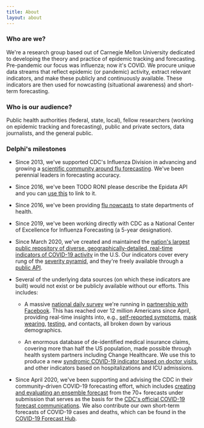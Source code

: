 ```yaml
---
title: About
layout: about
---
```


### Who are we?

We're a research group based out of Carnegie Mellon University dedicated to developing the theory and practice of epidemic tracking and forecasting. Pre-pandemic our focus was influenza; now it's COVID. We procure unique data streams that reflect epidemic (or pandemic) activity, extract relevant indicators, and make these publicly and continuously available. These indicators are then used for nowcasting (situational awareness) and short-term forecasting.

### Who is our audience?

Public health authorities (federal, state, local), fellow researchers (working on epidemic tracking and forecasting), public and private sectors, data journalists, and the general public.

### Delphi's milestones

- Since 2013, we've supported CDC's Influenza Division in advancing and growing a [scientific community around flu forecasting](https://www.cdc.gov/flu/weekly/flusight/index.html). We've been perennial leaders in forecasting accuracy.

- Since 2016, we've been TODO RONI please describe the Epidata API and you can [use this](https://cmu-delphi.github.io/delphi-epidata/) to link to it. 

- Since 2016, we've been providing [flu nowcasts](https://delphi.cmu.edu/nowcast/) to state departments of health.

- Since 2019, we've been working directly with CDC as a National Center of Excellence for Influenza Forecasting (a 5-year designation).

- Since March 2020, we've created and maintained the [nation's largest public repository of diverse, geographically-detailed, real-time indicators of COVID-19 activity](https://covidcast.cmu.edu) in the U.S. Our indicators cover every rung of the [severity pyramid](https://docs.google.com/presentation/d/1jvIycxDRMEIozKIowv2UyvSqZyF5y6jR8EAXUEK22D4/edit?usp=sharing), and they're freely available through a [public API](https://cmu-delphi.github.io/delphi-epidata/api/covidcast.html).

- Several of the underlying data sources (on which these indicators are built) would not exist or be publicly available without our efforts. This includes: 

    * A massive [national daily survey](https://covidcast.cmu.edu/surveys.html) we're running in [partnership with Facebook](https://covid-survey.dataforgood.fb.com/survey_and_map_data.html). This has reached over 12 million Americans since April, providing real-time insights into, e.g., [self-reported symptoms](https://delphi.cmu.edu/blog/2020/08/26/covid-19-symptom-surveys-through-facebook/#whats-in-the-survey), [mask wearing](https://delphi.cmu.edu/blog/2020/10/12/new-and-improved-covid-symptom-survey-tracks-testing-and-mask-wearing/#mask-wearing), [testing](https://delphi.cmu.edu/blog/2020/10/12/new-and-improved-covid-symptom-survey-tracks-testing-and-mask-wearing/#testing), and contacts, all broken down by various demographics.

    * An enormous database of de-identified medical insurance claims, covering more than half the US population, made possible through health system partners including Change Healthcare. We use this to produce a new [syndromic COVID-19 indicator based on doctor visits](https://delphi.cmu.edu/blog/2020/11/05/a-syndromic-covid-19-indicator-based-on-insurance-claims-of-outpatient-visits/), and other indicators based on hospitalizations and ICU admissions.

- Since April 2020, we've been supporting and advising the CDC in their community-driven COVID-19 forecasting effort, which includes [creating and evaluating an ensemble forecast](https://forecasters.org/blog/2020/10/28/comparing-ensemble-approaches-for-short-term-probabilistic-covid-19-forecasts-in-the-u-s/) from the 70+ forecasts under submission that serves as the basis for the [CDC's official COVID-19 forecast communications](https://www.cdc.gov/coronavirus/2019-ncov/covid-data/forecasting-us.html). We also contribute our own short-term forecasts of COVID-19 cases and deaths, which can be found in the [COVID-19 Forecast Hub](https://covid19forecasthub.org).
